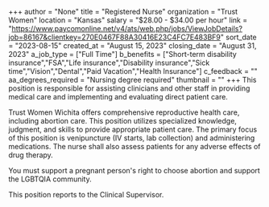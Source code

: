 +++
author = "None"
title = "Registered Nurse"
organization = "Trust Women"
location = "Kansas"
salary = "$28.00 - $34.00 per hour"
link = "https://www.paycomonline.net/v4/ats/web.php/jobs/ViewJobDetails?job=86167&clientkey=270E0467F88A30416E23C4FC7E483BF9"
sort_date = "2023-08-15"
created_at = "August 15, 2023"
closing_date = "August 31, 2023"
a_job_type = ["Full Time"]
b_benefits = ["Short-term disability insurance","FSA","Life insurance","Disability insurance","Sick time","Vision","Dental","Paid Vacation","Health Insurance"]
c_feedback = ""
aa_degrees_required = "Nursing degree required"
thumbnail = ""
+++
This position is responsible for assisting clinicians and other staff in providing medical care and implementing and evaluating direct patient care.

Trust Women Wichita offers comprehensive reproductive health care, including abortion care. This position utilizes specialized knowledge, judgment, and skills to provide appropriate patient care. The primary focus of this position is venipuncture (IV starts, lab collection) and administering medications. The nurse shall also assess patients for any adverse effects of drug therapy.

You must support a pregnant person's right to choose abortion and support the LGBTQIA community.

This position reports to the Clinical Supervisor.